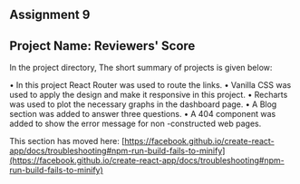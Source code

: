 ## Assignment 9
## Project Name: Reviewers' Score

In the project directory, The short summary of projects is given below:

•	In this project React Router was used to route the links. 
•	Vanilla CSS was used to apply the design and make it responsive in this project.
•	Recharts was used to plot the necessary graphs in the dashboard page.
•	A Blog section was added to answer three questions. 
•	A 404 component was added to show the error message for non -constructed web pages.



This section has moved here: [https://facebook.github.io/create-react-app/docs/troubleshooting#npm-run-build-fails-to-minify](https://facebook.github.io/create-react-app/docs/troubleshooting#npm-run-build-fails-to-minify)

